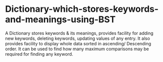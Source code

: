 # Dictionary-which-stores-keywords-and-meanings-using-BST
A Dictionary stores keywords &amp; its meanings, provides facility for adding new keywords,  deleting keywords, updating values of any entry. It also provides facility to display whole  data sorted in ascending/ Descending order. It can be used to find how many maximum  comparisons may be required for finding any keyword. 
